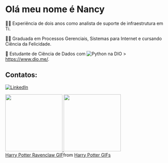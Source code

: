 # Olá meu nome é Nancy
👩‍💻 Experiência de dois anos como analista de suporte de infraestrutura em Ti.

👩‍🎓 Graduada em Processos Gerenciais, Sistemas para Internet e cursando Ciência da Felicidade.

🧠 Estudante de Ciência de Dados com ![Python](https://img.shields.io/badge/Python-000?style=for-the-badge&logo=python) na DIO > https://www.dio.me/.

## Contatos:
[![LinkedIn](https://img.shields.io/badge/LinkedIn-000?style=for-the-badge&logo=linkedin&logoColor=0E76A8)]([https://www.linkedin.com/in/SEUUSERNAME/](https://www.linkedin.com/in/nancy-pereira-a3a611154/)https://www.linkedin.com/in/nancy-pereira-a3a611154/)

<div>
  <a href="https://github.com/NancyTPereira">
    <img height="180em" src="https://github-readme-stats.vercel.app/api?username=NancyTPereira&show_icons=false&theme=dracula&include_all_commits-true&count_private=true"/>

<a href="https://github.com/NancyTPereira">
<img loading="lazy" height="180em" src="https://github-readme-stats.vercel.app/api/top-langs/?username=NancyTPereira&layout=compact&langs_count=7&theme=dracula"/>

</div>

<div class="tenor-gif-embed" data-postid="12710404" data-share-method="host" data-aspect-ratio="0.662651" data-width="100%"><a href="https://tenor.com/view/harry-potter-ravenclaw-emblem-gif-12710404">Harry Potter Ravenclaw GIF</a>from <a href="https://tenor.com/search/harry+potter-gifs">Harry Potter GIFs</a></div> <script type="text/javascript" async src="https://tenor.com/embed.js"></script>
